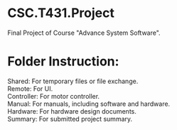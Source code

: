 # CSC.T431.Project
Final Project of Course "Advance System Software".

# Folder Instruction:
Shared: For temporary files or file exchange.<br>
Remote: For UI.<br>
Controller: For motor controller.<br>
Manual: For manuals, including software and hardware.<br>
Hardware: For hardware design documents.<br>
Summary: For submitted project summary.<br>

